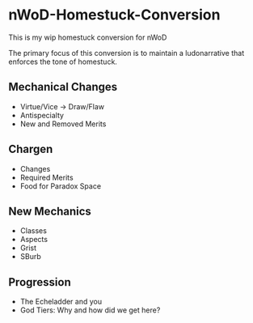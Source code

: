 # nWoD-Homestuck-Conversion
This is my wip homestuck conversion for nWoD

The primary focus of this conversion is to maintain a ludonarrative that enforces the tone of homestuck.

## Mechanical Changes
  - Virtue/Vice -> Draw/Flaw
  - Antispecialty
  - New and Removed Merits
## Chargen
  - Changes
  - Required Merits
  - Food for Paradox Space
## New Mechanics 
  - Classes
  - Aspects
  - Grist
  - SBurb
## Progression
  - The Echeladder and you
  - God Tiers: Why and how did we get here?
